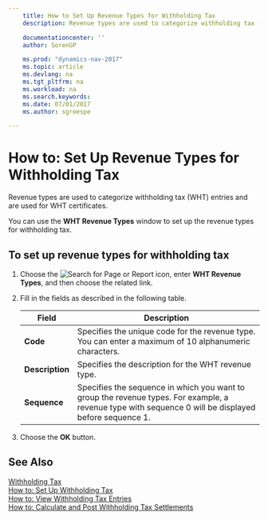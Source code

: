 ```yaml
---
    title: How to Set Up Revenue Types for Withholding Tax
    description: Revenue types are used to categorize withholding tax (WHT) entries and are used for WHT certificates.

    documentationcenter: ''
    author: SorenGP

    ms.prod: "dynamics-nav-2017"
    ms.topic: article
    ms.devlang: na
    ms.tgt_pltfrm: na
    ms.workload: na
    ms.search.keywords:
    ms.date: 07/01/2017
    ms.author: sgroespe

---
```

# How to: Set Up Revenue Types for Withholding Tax
Revenue types are used to categorize withholding tax (WHT) entries and are used for WHT certificates.  

You can use the **WHT Revenue Types** window to set up the revenue types for withholding tax.  

## To set up revenue types for withholding tax  

1.  Choose the ![Search for Page or Report](media/ui-search/search_small.png "Search for Page or Report icon") icon, enter **WHT Revenue Types**, and then choose the related link.  
2.  Fill in the fields as described in the following table.  

    |Field|Description|  
    |---------------------------------|---------------------------------------|  
    |**Code**|Specifies the unique code for the revenue type. You can enter a maximum of 10 alphanumeric characters.|  
    |**Description**|Specifies the description for the WHT revenue type.|  
    |**Sequence**|Specifies the sequence in which you want to group the revenue types. For example, a revenue type with sequence 0 will be displayed before sequence 1.|  

3.  Choose the **OK** button.  

## See Also  
 [Withholding Tax](withholding-tax.md)   
 [How to: Set Up Withholding Tax](how-to-set-up-withholding-tax.md)   
 [How to: View Withholding Tax Entries](how-to-view-withholding-tax-entries.md)   
 [How to: Calculate and Post Withholding Tax Settlements](how-to-calculate-and-post-withholding-tax-settlements.md)
